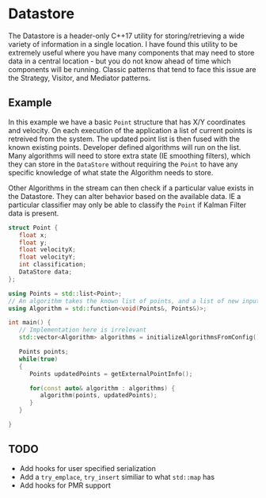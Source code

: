 # Datastore

The Datastore is a header-only C++17 utility for storing/retrieving a wide variety of information in a single location.  I have found this utility to be extremely useful where you have many components that may need to store data in a central location - but you do not know ahead of time which components will be running.  Classic patterns that tend to face this issue are the Strategy, Visitor, and Mediator patterns.

## Example

In this example we have a basic `Point` structure that has X/Y coordinates and velocity.  On each execution of the application a list of current points is retreived from the system.  The updated point list is then fused with the known existing points.  Developer defined algorithms will run on the list.  Many algorithms will need to store extra state (IE smoothing filters), which they can store in the `DataStore` without requiring the `Point` to have any specific knowledge of what state the Algorithm needs to store.

Other Algorithms in the stream can then check if a particular value exists in the Datastore.  They can alter behavior based on the available data.  IE a particular classifier may only be able to classify the `Point` if Kalman Filter data is present.

```cpp
struct Point {
   float x;
   float y;
   float velocityX;
   float velocityY;
   int classification;
   DataStore data;
};

using Points = std::list<Point>;
// An algorithm takes the known list of points, and a list of new input points
using Algorithm = std::function<void(Points&, Points&)>;

int main() {
   // Implementation here is irrelevant
   std::vector<Algorithm> algorithms = initializeAlgorithmsFromConfig();

   Points points;
   while(true)
   {
      Points updatedPoints = getExternalPointInfo();

      for(const auto& algorithm : algorithms) {
         algorithm(points, updatedPoints);
      }
   }

}
```

## TODO

- Add hooks for user specified serialization
- Add a `try_emplace`, `try_insert` similiar to what `std::map` has
- Add hooks for PMR support
